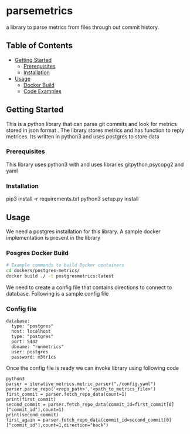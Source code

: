 # parsemetrics

a library to parse metrics from files through out commit history.

## Table of Contents

- [Getting Started](#getting-started)
  - [Prerequisites](#prerequisites)
  - [Installation](#installation)
- [Usage](#usage)
  - [Docker Build](#docker-build)
  - [Code Examples](#code-examples)

## Getting Started
This is a python library that can parse git commits and look for metrics stored in json format . The library stores metrics and has function to reply metrices. Its written in python3 and uses postgres to store data

### Prerequisites

This library uses python3 with and uses libraries gitpython,psycopg2 and yaml

### Installation

pip3 install -r requirements.txt 
python3 setup.py install


## Usage

We need a postgres installation for this library. A sample docker implementation is present in the library

### Posgres Docker Build

```bash
# Example commands to build Docker containers
cd dockers/postgres-metrics/
docker build ./ -t postgresmetrics:latest
```
We need to create a config file that contains directions to connect to database. Following is a sample config file
### Config file
```
database:
  type: "postgres"
  host: localhost
  type: "postgres"
  port: 5432
  dbname: "runmetrics"
  user: postgres
  password: m3tr1cs
```
Once the config file is ready we can invoke library using following code
```
python3
parser = iterative_metrics.metric_parser("./config.yaml")
parser.parse_repo('<repo_path>','<path_to_metrics_file>')
first_commit = parser.fetch_repo_data(count=1)
print(first_commit)
second_commit = parser.fetch_repo_data(commit_id=first_commit[0]["commit_id"],count=1)
print(second_commit)
first_again = parser.fetch_repo_data(commit_id=second_commit[0]["commit_id"],count=1,direction="back")
```

